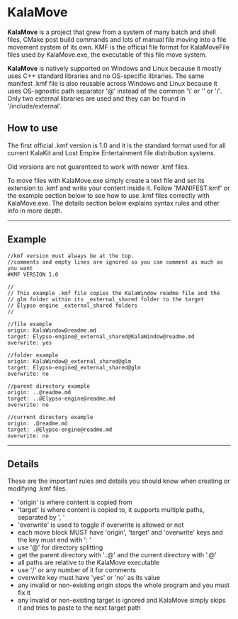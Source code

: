 # KalaMove

**KalaMove** is a project that grew from a system of many batch and shell files, CMake post build commands and lots of manual file moving into a file movement system of its own. KMF is the official file format for KalaMoveFile files used by KalaMove.exe, the executable of this file move system.

**KalaMove** is natively supported on Windows and Linux because it mostly uses C++ standard libraries and no OS-specific libraries. The same manifest .kmf file is also reusable across Windows and Linux because it uses OS-agnostic path separator '@' instead of the common '\\' or '\' or '/'. Only two external libraries are used and they can be found in '/include/external'.

## How to use 

The first official .kmf version is 1.0 and it is the standard format used for all current KalaKit and Lost Empire Entertainment file distribution systems.

Old versions are not guaranteed to work with newer .kmf files.

To move files with KalaMove.exe simply create a text file and set its extension to .kmf and write your content inside it. Follow 'MANIFEST.kmf' or the example section below to see how to use .kmf files correctly with KalaMove.exe. The details section below explains syntax rules and other info in more depth.

---

## Example

```
//kmf version must always be at the top.
//comments and empty lines are ignored so you can comment as much as you want
#KMF VERSION 1.0

//
// This example .kmf file copies the KalaWindow readme file and the
// glm folder within its _external_shared folder to the target
// Elypso engine _external_shared folders
//

//file example
origin: KalaWindow@readme.md
target: Elypso-engine@_external_shared@KalaWindow@readme.md
overwrite: yes

//folder example
origin: KalaWindow@_external_shared@glm
target: Elypso-engine@_external_shared@glm
overwrite: no

//parent directory example
origin: ..@readme.md
target: ..@Elypso-engine@readme.md
overwrite: no

//current directory example
origin: .@readme.md
target: .@Elypso-engine@readme.md
overwrite: no
```

---

## Details

These are the important rules and details you should know when creating or modifying .kmf files.

- 'origin' is where content is copied from  
- 'target' is where content is copied to, it supports multiple paths, separated by ', '  
- 'overwrite' is used to toggle if overwrite is allowed or not  
- each move block MUST have 'origin', 'target' and 'overwrite' keys and the key must end with ': '  
- use '@' for directory splitting  
- get the parent directory with '..@' and the current directory with '.@'  
- all paths are relative to the KalaMove executable  
- use '/' or any number of it for comments  
- overwrite key must have 'yes' or 'no' as its value  
- any invalid or non-existing origin stops the whole program and you must fix it  
- any invalid or non-existing target is ignored and KalaMove simply skips it and tries to paste to the next target path  
